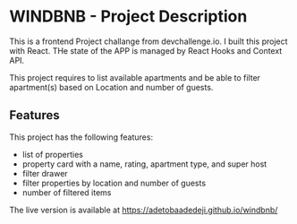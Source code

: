 # WINDBNB - Project Description

This is a frontend Project challange from devchallenge.io. I built this project with React. THe state of the APP is managed by React Hooks and Context API.

This project requires to list available apartments and be able to filter apartment(s) based on Location and number of guests.

## Features

This project has the following features:

- list of properties
- property card with a name, rating, apartment type, and super host
- filter drawer
- filter properties by location and number of guests
- number of filtered items

The live version is available at https://adetobaadedeji.github.io/windbnb/
